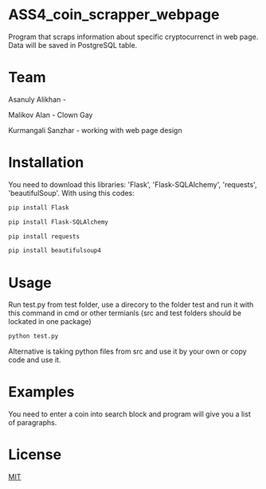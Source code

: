 # ASS4_coin_scrapper_webpage
Program that scraps information about specific cryptocurrenct in web page. Data will be saved in PostgreSQL table.
# Team
Asanuly Alikhan - 

Malikov Alan - Clown Gay

Kurmangali Sanzhar - working with web page design

# Installation
You need to download this libraries: 'Flask', 'Flask-SQLAlchemy', 'requests', 'beautifulSoup'.
With using this codes:
```bash
pip install Flask
```
```bash
pip install Flask-SQLAlchemy
```
```bash
pip install requests 
```
```bash
pip install beautifulsoup4
```
# Usage
Run test.py from test folder, use a direcory to the folder test and run it with this command in cmd or other termianls (src and test folders should be lockated in one package)
``` bash
python test.py
```
Alternative is taking python files from src and use it by your own or copy code and use it.
# Examples
You need to enter a coin into search block and program will give you a list of paragraphs.
# License
[MIT](https://choosealicense.com/licenses/mit/)
